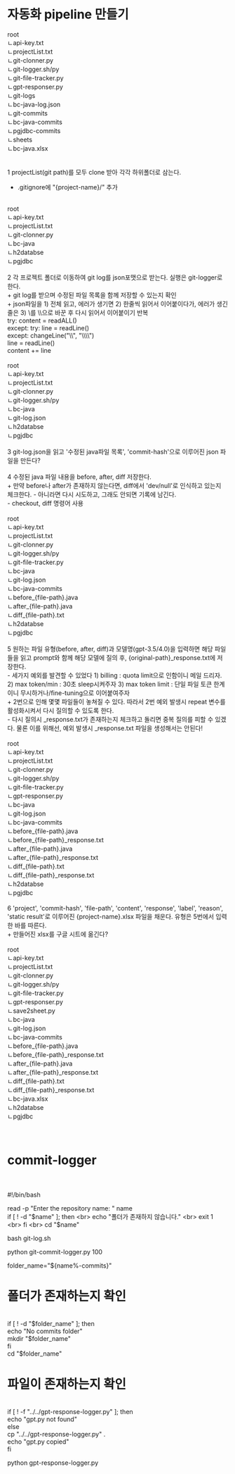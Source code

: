 # 자동화 pipeline 만들기

root <br>
ㄴapi-key.txt <br>
ㄴprojectList.txt <br>
ㄴgit-clonner.py <br>
ㄴgit-logger.sh/py <br>
ㄴgit-file-tracker.py <br>
ㄴgpt-responser.py <br>
ㄴgit-logs <br>
  ㄴbc-java-log.json <br>
ㄴgit-commits <br>
  ㄴbc-java-commits <br>
  ㄴpgjdbc-commits <br>
ㄴsheets <br>
  ㄴbc-java.xlsx <br>
 <br>
 <br>
1 projectList(git path)를 모두 clone 받아 각각 하위폴더로 삼는다. <br>
+ .gitignore에 "{project-name}/" 추가 <br>
 <br>
root <br>
ㄴapi-key.txt <br>
ㄴprojectList.txt <br>
ㄴgit-clonner.py <br>
ㄴbc-java <br>
ㄴh2databse <br>
ㄴpgjdbc <br>
 <br>
2 각 프로젝트 폴더로 이동하여 git log를 json포맷으로 받는다. 실행은 git-logger로 한다. <br>
+ git log를 받으며 수정된 파일 목록을 함께 저장할 수 있는지 확인 <br>
+ json파일을 1) 전체 읽고, 에러가 생기면 2) 한줄씩 읽어서 이어붙이다가, 에러가 생긴 줄은 3) \를 \\으로 바꾼 후 다시 읽어서 이어붙이기 반복 <br>
try:	content = readALL() <br>
except: try:	line = readLine() <br>
	except: changeLine("\\", "\\\\") <br>
		line = readLine() <br>
	content += line <br>
 <br>
root <br>
ㄴapi-key.txt <br>
ㄴprojectList.txt <br>
ㄴgit-clonner.py <br>
ㄴgit-logger.sh/py <br>
ㄴbc-java <br>
  ㄴgit-log.json <br>
ㄴh2databse <br>
ㄴpgjdbc <br>
 <br>
3 git-log.json을 읽고 '수정된 java파일 목록', 'commit-hash'으로 이루어진 json 파일을 만든다? <br>
 <br>
4 수정된 java 파일 내용을 before, after, diff 저장한다. <br>
+ 만약 before나 after가 존재하지 않는다면, diff에서 'dev/null'로 인식하고 있는지 체크한다. - 아니라면 다시 시도하고, 그래도 안되면 기록에 남긴다. <br>
- checkout, diff 명령어 사용 <br>
 <br>
root <br>
ㄴapi-key.txt <br>
ㄴprojectList.txt <br>
ㄴgit-clonner.py <br>
ㄴgit-logger.sh/py <br>
ㄴgit-file-tracker.py <br>
ㄴbc-java <br>
  ㄴgit-log.json <br>
  ㄴbc-java-commits <br>
    ㄴbefore_{file-path}.java <br>
    ㄴafter_{file-path}.java <br>
    ㄴdiff_{file-path}.txt  <br>
ㄴh2databse <br>
ㄴpgjdbc <br>
 <br>
5 원하는 파일 유형(before, after, diff)과 모델명(gpt-3.5/4.0)을 입력하면 해당 파일들을 읽고 prompt와 함께 해당 모델에 질의 후, {original-path}_response.txt에 저장한다. <br>
- 세가지 예외를 발견할 수 있었다 1) billing : quota limit으로 인함이니 메일 드리자. 2) max token/min : 30초  sleep시켜주자 3) max token limit : 단일 파일 토큰 한계이니 무시하거나/fine-tuning으로 이어붙여주자 <br>
+ 2번으로 인해 몇몇 파일들이 놓쳐질 수 있다. 따라서 2번 예외 발생시 repeat 변수를 활성화시켜서 다시 질의할 수 있도록 한다. <br>
- 다시 질의시 _response.txt가 존재하는지 체크하고 돌리면 중복 질의를 피할 수 있겠다. 물론 이를 위해선, 예외 발생시 _response.txt 파일을 생성해서는 안된다! <br>
 <br>
root <br>
ㄴapi-key.txt <br>
ㄴprojectList.txt <br>
ㄴgit-clonner.py <br>
ㄴgit-logger.sh/py <br>
ㄴgit-file-tracker.py <br>
ㄴgpt-responser.py <br>
ㄴbc-java <br>
  ㄴgit-log.json <br>
  ㄴbc-java-commits <br>
    ㄴbefore_{file-path}.java <br>
    ㄴbefore_{file-path}_response.txt  <br>
    ㄴafter_{file-path}.java <br>
    ㄴafter_{file-path}_response.txt  <br>
    ㄴdiff_{file-path}.txt  <br>
    ㄴdiff_{file-path}_response.txt  <br>
ㄴh2databse <br>
ㄴpgjdbc <br>
 <br>
6 'project', 'commit-hash', 'file-path', 'content', 'response', 'label', 'reason', 'static result'로 이루어진 {project-name}.xlsx 파일을 채운다. 유형은 5번에서 입력한 바를 따른다. <br>
+ 만들어진 xlsx를 구글 시트에 옮긴다? <br>
 <br>
root <br>
ㄴapi-key.txt <br>
ㄴprojectList.txt <br>
ㄴgit-clonner.py <br>
ㄴgit-logger.sh/py <br>
ㄴgit-file-tracker.py <br>
ㄴgpt-responser.py <br>
ㄴsave2sheet.py <br>
ㄴbc-java <br>
  ㄴgit-log.json <br>
  ㄴbc-java-commits <br>
    ㄴbefore_{file-path}.java <br>
    ㄴbefore_{file-path}_response.txt  <br>
    ㄴafter_{file-path}.java <br>
    ㄴafter_{file-path}_response.txt  <br>
    ㄴdiff_{file-path}.txt  <br>
    ㄴdiff_{file-path}_response.txt <br>
    ㄴbc-java.xlsx <br>
ㄴh2databse <br>
ㄴpgjdbc <br>
 <br>
 <br>




# commit-logger

<br>
<br>
#!/bin/bash
<br>

read -p "Enter the repository name: " name
<br>
if [ ! -d "$name" ]; then
<br>
    echo "폴더가 존재하지 않습니다."  
<br>
    exit 1
<br>
fi
<br>
cd "$name"
<br>

bash git-log.sh
<br>

python git-commit-logger.py 100
<br>

folder_name="${name%-commits}"
<br>
# 폴더가 존재하는지 확인
<br>
if [ ! -d "$folder_name" ]; then
<br>
    echo "No commits folder"
<br>
    mkdir "$folder_name"
<br>
fi
<br>
cd "$folder_name"
<br>

# 파일이 존재하는지 확인
<br>
if [ ! -f "../../gpt-response-logger.py" ]; then
<br>
    echo "gpt.py not found"
<br>
else
<br>
    cp "../../gpt-response-logger.py" .
<br>
    echo "gpt.py copied"
<br>
fi
<br>

python gpt-response-logger.py

<br>
